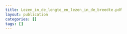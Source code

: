 ```yaml
---
title: Lezen_in_de_lengte_en_lezen_in_de_breedte.pdf
layout: publication
categories: []
tags: []
---
```

